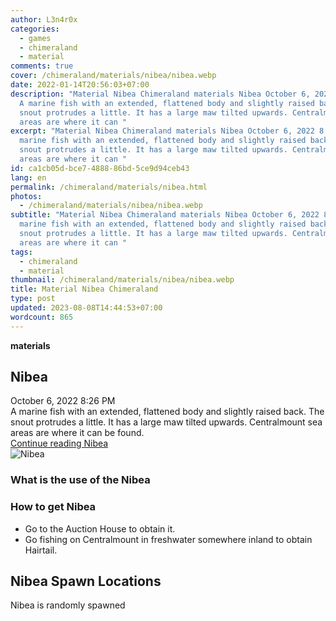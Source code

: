 ```yaml
---
author: L3n4r0x
categories:
  - games
  - chimeraland
  - material
comments: true
cover: /chimeraland/materials/nibea/nibea.webp
date: 2022-01-14T20:56:03+07:00
description: "Material Nibea Chimeraland materials Nibea October 6, 2022 8:26 PM
  A marine fish with an extended, flattened body and slightly raised back. The
  snout protrudes a little. It has a large maw tilted upwards. Centralmount sea
  areas are where it can "
excerpt: "Material Nibea Chimeraland materials Nibea October 6, 2022 8:26 PM A
  marine fish with an extended, flattened body and slightly raised back. The
  snout protrudes a little. It has a large maw tilted upwards. Centralmount sea
  areas are where it can "
id: ca1cb05d-bce7-4888-86bd-5ce9d94ceb43
lang: en
permalink: /chimeraland/materials/nibea.html
photos:
  - /chimeraland/materials/nibea/nibea.webp
subtitle: "Material Nibea Chimeraland materials Nibea October 6, 2022 8:26 PM A
  marine fish with an extended, flattened body and slightly raised back. The
  snout protrudes a little. It has a large maw tilted upwards. Centralmount sea
  areas are where it can "
tags:
  - chimeraland
  - material
thumbnail: /chimeraland/materials/nibea/nibea.webp
title: Material Nibea Chimeraland
type: post
updated: 2023-08-08T14:44:53+07:00
wordcount: 865
---
```


<link
  rel="stylesheet"
  href="https://rawcdn.githack.com/dimaslanjaka/Web-Manajemen/870a349/css/bootstrap-5-3-0-alpha3-wrapper.css"
/>
<section id="bootstrap-wrapper">
  <div data-bs-theme="dark">
    <div
      class="row g-0 border rounded overflow-hidden flex-md-row mb-4 shadow-sm position-relative bg-dark text-light"
    >
      <div class="col p-4 d-flex flex-column position-static">
        <strong class="d-inline-block mb-2 text-success">materials</strong>
        <h2 class="mb-0">Nibea</h2>
        <div class="mb-1 text-muted">October 6, 2022 8:26 PM</div>
        <div class="mb-2 border p-1">
          A marine fish with an extended, flattened body and slightly raised
          back. The snout protrudes a little. It has a large maw tilted upwards.
          Centralmount sea areas are where it can be found.
        </div>
        <a
          href="/chimeraland/materials/nibea.html"
          class="stretched-link d-none text-primary"
          >Continue reading Nibea</a
        >
      </div>
      <div class="col-auto d-none d-md-block d-lg-block">
        <img
          src="https://www.webmanajemen.com/chimeraland/materials/nibea/nibea.webp"
          alt="Nibea"
        />
      </div>
    </div>
    <div class="row">
      <div class="col-lg-6 col-12 mb-2">
        <div class="card">
          <div class="card-body">
            <h3 class="card-title">What is the use of the Nibea</h3>
            <div class="card-text"><ul></ul></div>
          </div>
        </div>
      </div>
      <div class="col-lg-6 col-12 mb-2">
        <div class="card">
          <div class="card-body">
            <h3 class="card-title">How to get Nibea</h3>
            <div class="card-text">
              <ul>
                <li>Go to the Auction House to obtain it.</li>
                <li>
                  Go fishing on Centralmount in freshwater somewhere inland to
                  obtain Hairtail.
                </li>
              </ul>
            </div>
          </div>
        </div>
      </div>
      <div class="col-12 mb-2">
        <h2>Nibea Spawn Locations</h2>
        <p>Nibea is randomly spawned</p>
      </div>
    </div>
  </div>
</section>
